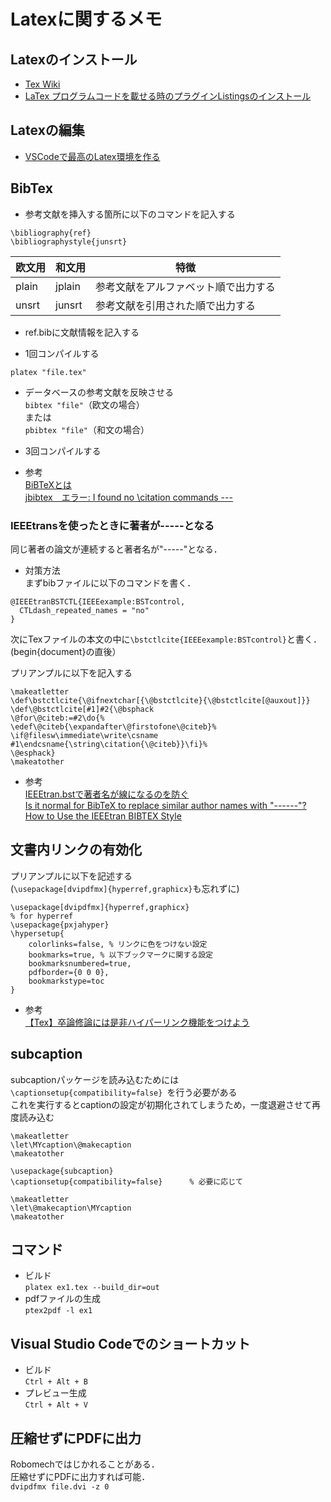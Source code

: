 # Latexに関するメモ
## Latexのインストール
- [Tex Wiki](https://texwiki.texjp.org/)
- [LaTex プログラムコードを載せる時のプラグインListingsのインストール](https://kshi-kshi.hatenadiary.org/entry/20110219/1298117610)
## Latexの編集
- [VSCodeで最高のLatex環境を作る](https://qiita.com/Gandats/items/d7718f12d71e688f3573)  

## BibTex
- 参考文献を挿入する箇所に以下のコマンドを記入する  
```
\bibliography{ref}  
\bibliographystyle{junsrt}
```

|  欧文用  |  和文用  |  特徴  |
| ---- | ---- |  ----  |  
|  plain  |  jplain  |  参考文献をアルファベット順で出力する  |  
|  unsrt  |  junsrt  |  参考文献を引用された順で出力する  |  

- ref.bibに文献情報を記入する  

- 1回コンパイルする  
```
platex "file.tex"
```  

- データベースの参考文献を反映させる  
`bibtex "file"`（欧文の場合）  
または  
`pbibtex "file"`（和文の場合）  

- 3回コンパイルする  

- 参考  
[BiBTeXとは](https://qiita.com/SUZUKI_Masaya/items/14f9727845e020f8e7e9)  
[jbibtex　エラー: I found no \citation commands ---](https://behavior-analysis.at.webry.info/200906/article_2.html)

### IEEEtransを使ったときに著者が-----となる
同じ著者の論文が連続すると著者名が"-----"となる．  

- 対策方法  
まずbibファイルに以下のコマンドを書く．  
```
@IEEEtranBSTCTL{IEEEexample:BSTcontrol,
  CTLdash_repeated_names = "no"
}
```
次にTexファイルの本文の中に`\bstctlcite{IEEEexample:BSTcontrol}`と書く．  
(begin{document}の直後）

プリアンプルに以下を記入する
```
\makeatletter
\def\bstctlcite{\@ifnextchar[{\@bstctlcite}{\@bstctlcite[@auxout]}}
\def\@bstctlcite[#1]#2{\@bsphack
\@for\@citeb:=#2\do{%
\edef\@citeb{\expandafter\@firstofone\@citeb}%
\if@filesw\immediate\write\csname #1\endcsname{\string\citation{\@citeb}}\fi}%
\@esphack}
\makeatother
```

- 参考  
[IEEEtran.bstで著者名が線になるのを防ぐ](http://kawaiihaseigi.blogspot.com/2015/02/ieeetranbib.html)  
[Is it normal for BibTeX to replace similar author names with "------"?](https://tex.stackexchange.com/questions/29381/is-it-normal-for-bibtex-to-replace-similar-author-names-with)  
[How to Use the IEEEtran BIBTEX Style](http://tug.ctan.org/biblio/bibtex/contrib/IEEEtran/IEEEtran_bst_HOWTO.pdf)  

## 文書内リンクの有効化
プリアンプルに以下を記述する  
(`\usepackage[dvipdfmx]{hyperref,graphicx}`も忘れずに)  
```
\usepackage[dvipdfmx]{hyperref,graphicx}
% for hyperref
\usepackage{pxjahyper}
\hypersetup{
	colorlinks=false, % リンクに色をつけない設定
	bookmarks=true, % 以下ブックマークに関する設定
	bookmarksnumbered=true,
	pdfborder={0 0 0},
	bookmarkstype=toc
}
```

- 参考  
[【Tex】卒論修論には是非ハイパーリンク機能をつけよう](https://ossyaritoori.hatenablog.com/entry/2016/11/11/%E3%80%90Tex%E3%80%91%E5%8D%92%E8%AB%96%E4%BF%AE%E8%AB%96%E3%81%AB%E3%81%AF%E6%98%AF%E9%9D%9E%E3%83%8F%E3%82%A4%E3%83%91%E3%83%BC%E3%83%AA%E3%83%B3%E3%82%AF%E6%A9%9F%E8%83%BD%E3%82%92%E3%81%A4)

## subcaption
subcaptionパッケージを読み込むためには`\captionsetup{compatibility=false} `を行う必要がある  
これを実行するとcaptionの設定が初期化されてしまうため，一度退避させて再度読み込む
```
\makeatletter
\let\MYcaption\@makecaption
\makeatother

\usepackage{subcaption}
\captionsetup{compatibility=false}      % 必要に応じて

\makeatletter
\let\@makecaption\MYcaption
\makeatother
```

## コマンド
- ビルド  
  `platex ex1.tex --build_dir=out`  
- pdfファイルの生成  
  `ptex2pdf -l ex1`  
  
## Visual Studio Codeでのショートカット
- ビルド  
  `Ctrl + Alt + B`
- プレビュー生成  
  `Ctrl + Alt + V`  
  
## 圧縮せずにPDFに出力
Robomechではじかれることがある．  
圧縮せずにPDFに出力すれば可能．  
`dvipdfmx file.dvi -z 0`

